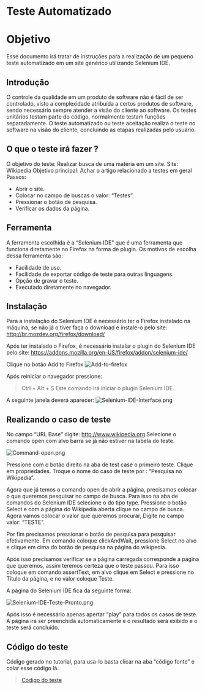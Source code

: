 # Teste Automatizado

# Objetivo

Esse documento irá tratar de instruções para a realização de um pequeno teste automatizado em um site genérico utilizando Selenium IDE.

## Introdução

O controle da qualidade em um produto de software não é fácil de ser controlado, visto a complexidade atribuída a certos produtos de software, sendo necessário sempre atender a visão do cliente ao software. Os testes unitários testam parte do código, normalmente testam funções separadamente. O teste automatizado ou teste aceitação realiza o teste no software na visão do cliente, concluindo as etapas realizadas pelo usuário.
    
## O que o teste irá fazer ?

O objetivo do teste:
Realizar busca de uma matéria em um site.
Site:
Wikipedia
Objetivo principal:
Achar o artigo relacionado a testes em geral
Passos:
* Abrir o site.
* Colocar no campo de buscas o valor: “Testes”. 
* Pressionar o botão de pesquisa.
* Verificar os dados da página.

## Ferramenta

A ferramenta escolhida é a “Selenium IDE” que é uma ferramenta que funciona diretamente no Firefox na forma de plugin. Os motivos de escolha dessa ferramenta são:
* Facilidade de uso.
* Facilidade de exportar código de teste para outras linguagens.
* Opção de gravar o teste.
* Executado diretamente no navegador.

## Instalação

Para a instalação do Selenium IDE é necessário ter o Firefox instalado na máquina, se não já o tiver faça o download e instale-o pelo site: http://br.mozdev.org/firefox/download/

Após ter instalado o Firefox, é necessário instalar o plugin do Selenium IDE pelo site: 
https://addons.mozilla.org/en-US/firefox/addon/selenium-ide/

Clique no botão Add to Firefox
![Add-to-firefox](http://postimg.org/image/7g6gxjjvj/)

Após reiniciar o navegador pressione: 
> Ctrl + Alt  + S 
Este comando irá iniciar o plugin Selenium IDE.

A seguinte janela deverá aparecer:
![Selenium-IDE-Interface.png](http://postimg.org/image/wvyczhvwh/)

## Realizando o caso de teste

No campo “URL Base” digite: http://www.wikipedia.org
Selecione o comando open com alvo barra se já não estiver na tabela do teste.

![Command-open.png](http://postimg.org/image/5pdsr6djf/)

Pressione com o botão direito na aba de test case o primeiro teste. Clique em propriedades. Troque o nome do caso de teste por : “Pesquisa no Wikipedia”.

Agora que já temos o comando open de abrir a página, precisamos colocar o que queremos pesquisar no campo de busca.
Para isso na aba de comandos do Selenium IDE selecione o do tipo type. Pressione o botão Select e com a página do Wikipedia aberta clique no campo de busca. Agora vamos colocar o valor que queremos procurar, Digite no campo valor: “TESTE”. 

Por fim precisamos pressionar o botão de pesquisa para pesquisar efetivamente. Em comando coloque clickAndWait, pressione Select no alvo e clique em cima do botão de pesquisa na página do wikipedia.

Após isso precisamos verificar se a página carregada corresponde a página que queremos, assim teremos certeza que o teste passou. Para isso coloque em comando assertText, em alvo clique em Select e pressione no Título da página, e no valor coloque Teste.

A página do Selenium IDE fica da seguinte forma:

![Selenium-IDE-Teste-Pronto.png](http://postimg.org/image/dz55bwm0d/)

Após isso é necessário apenas apertar “play” para todos os casos de teste.
A página irá ser preenchida automaticamente e o resultado será exibido e o teste será concluído.

## Código do teste

Código gerado no tutorial, para usa-lo basta clicar na aba “código fonte” e colar esse código lá.

> [Código do teste](http://textuploader.com/dsc25)
